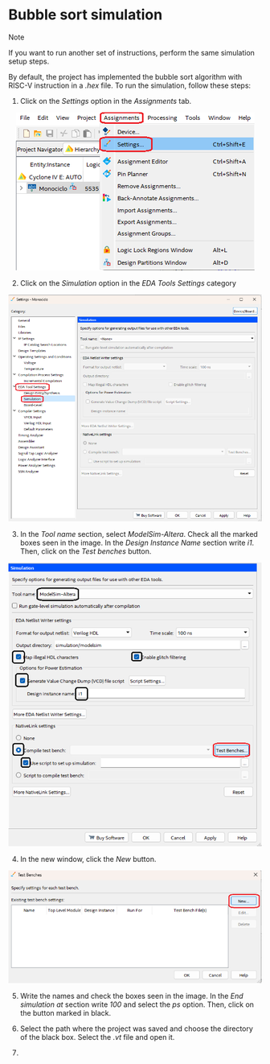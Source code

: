 # Bubble sort simulation

>[!NOTE]
>
>If you want to run another set of instructions, perform the same simulation setup steps.

By default, the project has implemented the bubble sort algorithm with RISC-V instruction in a *.hex* file. To run the simulation, follow these steps:

1. Click on the *Settings* option in the *Assignments* tab.
<p align="center">
  <img src="/assets/images/simulationSetup1.png" alt="Simulation setup - step 1" title="Simulation setup - step 1">
</p>

2. Click on the *Simulation* option in the *EDA Tools Settings* category
<p align="center">
  <img src="/assets/images/simulationSetup2.png" alt="Simulation setup - step 2" title="Simulation setup - step 2">
</p>

3. In the *Tool name* section, select *ModelSim-Altera*. Check all the marked boxes seen in the image. In the *Design Instance Name* section write *i1*. Then, click on the *Test benches* button.
<p align="center">
  <img src="/assets/images/simulationSetup3.png" alt="Simulation setup - step 3" title="Simulation setup - step 3">
</p>

4. In the new window, click the *New* button.
<p align="center">
  <img src="/assets/images/simulationSetup4.png" alt="Simulation setup - step 4" title="Simulation setup - step 4">
</p>

5. Write the names and check the boxes seen in the image. In the *End simulation at* section write *100* and select the *ps* option. Then, click on the button marked in black.

6. Select the path where the project was saved and choose the directory of the black box. Select the *.vt* file and open it.

7. 
